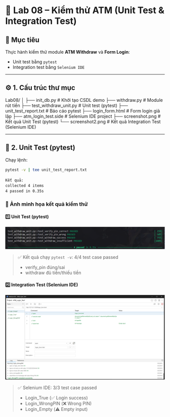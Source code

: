 # 🧪 Lab 08 – Kiểm thử ATM (Unit Test & Integration Test)

## 🎯 Mục tiêu
Thực hành kiểm thử module **ATM Withdraw** và **Form Login**:
- Unit test bằng `pytest`
- Integration test bằng `Selenium IDE`

---

## ⚙️ 1. Cấu trúc thư mục

Lab08/
│
├── init_db.py # Khởi tạo CSDL demo
├── withdraw.py # Module rút tiền
├── test_withdraw_unit.py # Unit test (pytest)
├── unit_test_report.txt # Báo cáo pytest
├── login_form.html # Form login giả lập
├── atm_login_test.side # Selenium IDE project
├── screenshot.png # Kết quả Unit Test (pytest)
└── screenshot2.png # Kết quả Integration Test (Selenium IDE)


---

## 🧩 2. Unit Test (pytest)
Chạy lệnh:
```bash
pytest -v | tee unit_test_report.txt

Kết quả:
collected 4 items
4 passed in 0.35s

```
### 📸 Ảnh minh họa kết quả kiểm thử

#### 1️⃣ Unit Test (pytest)
![Unit Test Result](./screenshot.png)
> ✅ Kết quả chạy `pytest -v`: 4/4 test case passed  
> - verify_pin đúng/sai  
> - withdraw đủ tiền/thiếu tiền  

#### 2️⃣ Integration Test (Selenium IDE)
![Integration Test Result](./screenshot2.png)
> ✅ Selenium IDE: 3/3 test case passed  
> - Login_True (✅ Login success)  
> - Login_WrongPIN (❌ Wrong PIN)  
> - Login_Empty (⚠️ Empty input)
